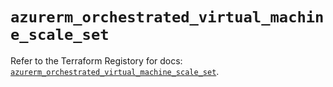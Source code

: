 # `azurerm_orchestrated_virtual_machine_scale_set`

Refer to the Terraform Registory for docs: [`azurerm_orchestrated_virtual_machine_scale_set`](https://www.terraform.io/docs/providers/azurerm/r/orchestrated_virtual_machine_scale_set).

